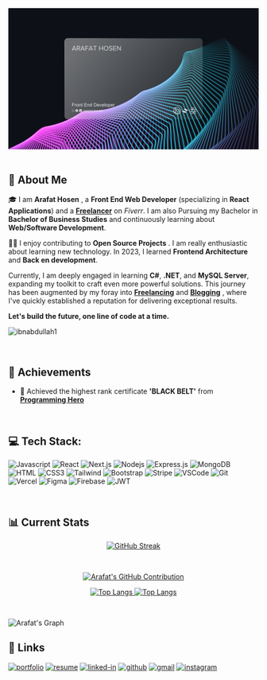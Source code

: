 <a href="https://www.linkedin.com/in/arafatibnabdullah/">
<!-- <img src="./Images/Arafat Hosen Github Banner.png" /> -->
<img src="./Images/Github Banner.png" />
<!-- <img src="./Images/GitBanner.png" /> -->

</a>

<br/>
<br/>

## 🚀 About Me

🎓 I am **Arafat Hosen** , a **Front End Web Developer** (specializing in **React Applications**) and a [**Freelancer**](https://www.fiverr.com/arafat_hosen1) on _Fiverr_. I am also Pursuing my Bachelor in **Bachelor of Business Studies** and continuously learning about **Web/Software Development**.

👨‍💻 I enjoy contributing to **Open Source Projects** . I am really enthusiastic about learning new technology. In 2023, I learned **Frontend Architecture** and **Back en development**.

Currently, I am deeply engaged in learning **C#**, **.NET**, and **MySQL Server**, expanding my toolkit to craft even more powerful solutions. This journey has been augmented by my foray into [**Freelancing**](https://www.fiverr.com/arafat_hosen1) and [**Blogging**]() , where I've quickly established a reputation for delivering exceptional results.

**Let's build the future, one line of code at a time.**

 <p align="left"> <img src="https://komarev.com/ghpvc/?username=ibnabdullah1&label=Profile%20views&color=00F0FF&style=flat" alt="ibnabdullah1" /> </p>

<br/>

## 🏅 Achievements

- 🥇 Achieved the highest rank certificate **'BLACK BELT'** from [**Programming Hero**](https://web.programming-hero.com)
  <br/>

<br/>

## 💻 Tech Stack:

![Javascript](https://img.shields.io/badge/Javascript-F0DB4F?style=for-the-badge&labelColor=black&logo=javascript&logoColor=F0DB4F)
![React](https://img.shields.io/badge/-React-61DBFB?style=for-the-badge&labelColor=black&logo=react&logoColor=61DBFB)
![Next.js](https://img.shields.io/badge/next.js-000000?style=for-the-badge&logo=nextdotjs&logoColor=white)
![Nodejs](https://img.shields.io/badge/Nodejs-3C873A?style=for-the-badge&labelColor=black&logo=node.js&logoColor=3C873A)
![Express.js](https://img.shields.io/badge/Express.js-000000?style=for-the-badge&logo=express&logoColor=white)
![MongoDB](https://img.shields.io/badge/MongoDB-4EA94B?style=for-the-badge&logo=mongodb&logoColor=white)
![HTML](https://img.shields.io/badge/HTML5-E34F26?style=for-the-badge&logo=html5&logoColor=white)
![CSS3](https://img.shields.io/badge/CSS3-1572B6?style=for-the-badge&logo=css3&logoColor=white)
![Tailwind](https://img.shields.io/badge/Tailwind_CSS-092749?style=for-the-badge&logo=tailwindcss&logoColor=06B6D4&labelColor=000000)
![Bootstrap](https://img.shields.io/badge/Bootstrap-563D7C?style=for-the-badge&logo=bootstrap&logoColor=white)
![Stripe](https://img.shields.io/badge/Stripe-626CD9?style=for-the-badge&logo=Stripe&logoColor=white)
![VSCode](https://img.shields.io/badge/Visual_Studio-0078d7?style=for-the-badge&logo=visual%20studio&logoColor=white)
![Git](https://img.shields.io/badge/Git-F05032?style=for-the-badge&logo=git&logoColor=white)
![Vercel](https://img.shields.io/badge/Vercel-000000?style=for-the-badge&logo=vercel&logoColor=white)
![Figma](https://img.shields.io/badge/Figma-F24E1E?style=for-the-badge&logo=figma&logoColor=white)
![Firebase](https://img.shields.io/badge/firebase-ffca28?style=for-the-badge&logo=firebase&logoColor=black)
![JWT](https://img.shields.io/badge/JWT-000000?style=for-the-badge&logo=JSON%20web%20tokens&logoColor=white)

<br/>

## 📊 Current Stats

<p align="center">
  <a href="">
    <img src="https://github-readme-streak-stats.herokuapp.com?user=ibnabdullah1&theme=midnight-purple&hide_border=true&background=0D1117&stroke=0D1117&fire=00F0FF&currStreakNum=00F0FF&ring=00F0FF&currStreakLabel=00F0FF" alt="GitHub Streak"  width="81%"">
  </a>
</p>

<br />
<p align="center">
  <a href="https://github.com/ibnabdullah1">
    <img src="https://github-profile-summary-cards.vercel.app/api/cards/profile-details?username=ibnabdullah1&theme=midnight_purple" alt="Arafat's GitHub Contribution" >
  </a>
</p>

<p align="center">
  <a target="_blank" rel="noopener noreferrer nofollow" href="">
    <img src="https://github-readme-stats.vercel.app/api/top-langs/?username=ibnabdullah1&amp;layout=compact&amp;theme=midnight-purple&hide_border=true" alt="Top Langs" style="width: 42%;">
  </a>
  <a target="_blank" rel="" href="">
    <img src="https://github-profile-summary-cards.vercel.app/api/cards/stats?username=ibnabdullah1&theme=midnight_purple&background=fff&sideNums=ffcc00&sideLabels=ffcc00&excludeDaysLabel=ffcc00" alt="Top Langs" style="width: 39%; ">
  </a>
 
</p>
 
<br/>

![Arafat's Graph](https://github-readme-activity-graph.vercel.app/graph?username=ibnabdullah1&custom_title=Al%20Siam's%20GitHub%20Activity%20Graph&bg_color=0D1117&color=00F0FF&line=00F0FF&point=00F0FF&area_color=00F0FF&title_color=00F0FF&area=true&hide_border=true)

## 🔗 Links

[![portfolio](https://img.shields.io/badge/Portfolio-5340ff?style=for-the-badge&logo=Google-chrome&logoColor=white)](https://arafathosen.vercel.app/)
[![resume](https://img.shields.io/badge/Resume-4285F4?style=for-the-badge&logo=read-the-docs&logoColor=white)](https://drive.google.com/file/d/1mxshyoELnkhLf7oM2C3dVIPE6E4AHMUL/view?usp=sharing)
[![linked-in](https://img.shields.io/badge/Linked_In-0077B5?style=for-the-badge&logo=LinkedIn&logoColor=white)](https://www.linkedin.com/in/arafatibnabdullah/)
[![github](https://img.shields.io/badge/GitHub-000000?style=for-the-badge&logo=GitHub&logoColor=white)](https://github.com/ibnabdullah1)
[![gmail](https://img.shields.io/badge/Gmail-D14836?style=for-the-badge&logo=Gmail&logoColor=white)](mailto:arfathossen541@gmail.com)
[![instagram](https://img.shields.io/badge/Instagram-E4405F?style=for-the-badge&logo=instagram&logoColor=white)](https://www.instagram.com/arafat_hosen/)

</br> </br>
